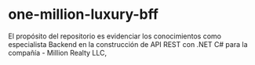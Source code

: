 # one-million-luxury-bff
El propósito del repositorio es evidenciar los conocimientos como especialista Backend en la construcción de API REST con .NET C# para la compañía - Million Realty LLC,
